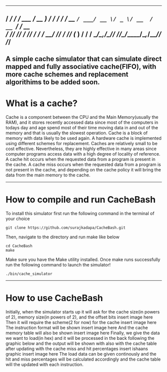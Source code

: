    ______           __         ____             __  
  / ____/___ ______/ /_  ___  / __ )____ ______/ /_ 
 / /   / __ `/ ___/ __ \/ _ \/ __  / __ `/ ___/ __ \
/ /___/ /_/ / /__/ / / /  __/ /_/ / /_/ (__  ) / / /
\____/\__,_/\___/_/ /_/\___/_____/\__,_/____/_/ /_/ 
---

A simple cache simulator that can simulate direct mapped and fully associative cache(FIFO), with more cache schemes and replacement algorithims to be added soon.
---

# What is a cache?
Cache is a component between the CPU and the Main Memory(usually the RAM), and it stores recently accessed data since most of the computers in todays day and age spend most of their time moving data in and out of the memory and that is usually the slowest operation. 
Cache is a block of memory with data likely to be used again. A hardware cache is implemented using different schemes for replacement.
Caches are relatively small to be cost effective. Nevertheless, they are highly effective in many areas since computer programs access data with a high degree of locality of reference.
A cache hit occurs when the requested data from a program is present in the cache.
A cache miss occurs when the requested data from a program is not present in the cache, and depending on the cache policy it will bring the data from the main memory to the cache.

---
# How to compile and run CacheBash
To install this simulator first run the following command in the terminal of your choice
```
git clone https://github.com/surajkadapa/CacheBash.git
```
Then, navigate to the directory and run make like below
```
cd CacheBash
make
```
Make sure you have the Make utility installed.
Once make runs successfully run the following command to launch the simulator!
```
./bin/cache_simulator
```

---
# How to use CacheBash
Initially, when the simulator starts up it will ask for the cache size(in powers of 2), memory size(in powers of 2), and the offset bits
insert image here
Then it will require the scheme(2 for now) for the cache 
insert image here
The instruction format will be shown 
insert image here
And the cache memory table will also be shown
insert image here
Finally, we give the data we want to load(in hex) and it will be processed in the back following the graphic below and the output will be shown with also with the cache table after updating with the cache miss and hit percentages
insert ishaans graphic
insert image here
The load data can be given continously and the hit and miss percentages will be calculated accordingly and the cache table will the updated with each instruction.
